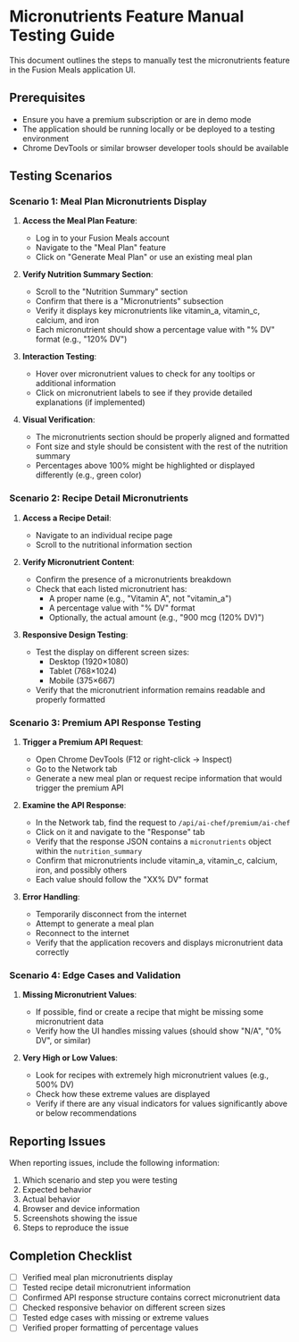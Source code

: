 # Micronutrients Feature Manual Testing Guide

This document outlines the steps to manually test the micronutrients feature in the Fusion Meals application UI.

## Prerequisites

- Ensure you have a premium subscription or are in demo mode
- The application should be running locally or be deployed to a testing environment
- Chrome DevTools or similar browser developer tools should be available

## Testing Scenarios

### Scenario 1: Meal Plan Micronutrients Display

1. **Access the Meal Plan Feature**:
   - Log in to your Fusion Meals account
   - Navigate to the "Meal Plan" feature
   - Click on "Generate Meal Plan" or use an existing meal plan

2. **Verify Nutrition Summary Section**:
   - Scroll to the "Nutrition Summary" section
   - Confirm that there is a "Micronutrients" subsection
   - Verify it displays key micronutrients like vitamin_a, vitamin_c, calcium, and iron
   - Each micronutrient should show a percentage value with "% DV" format (e.g., "120% DV")

3. **Interaction Testing**:
   - Hover over micronutrient values to check for any tooltips or additional information
   - Click on micronutrient labels to see if they provide detailed explanations (if implemented)

4. **Visual Verification**:
   - The micronutrients section should be properly aligned and formatted
   - Font size and style should be consistent with the rest of the nutrition summary
   - Percentages above 100% might be highlighted or displayed differently (e.g., green color)

### Scenario 2: Recipe Detail Micronutrients

1. **Access a Recipe Detail**:
   - Navigate to an individual recipe page
   - Scroll to the nutritional information section

2. **Verify Micronutrient Content**:
   - Confirm the presence of a micronutrients breakdown
   - Check that each listed micronutrient has:
     - A proper name (e.g., "Vitamin A", not "vitamin_a")
     - A percentage value with "% DV" format
     - Optionally, the actual amount (e.g., "900 mcg (120% DV)")

3. **Responsive Design Testing**:
   - Test the display on different screen sizes:
     - Desktop (1920×1080)
     - Tablet (768×1024)
     - Mobile (375×667)
   - Verify that the micronutrient information remains readable and properly formatted

### Scenario 3: Premium API Response Testing

1. **Trigger a Premium API Request**:
   - Open Chrome DevTools (F12 or right-click → Inspect)
   - Go to the Network tab
   - Generate a new meal plan or request recipe information that would trigger the premium API

2. **Examine the API Response**:
   - In the Network tab, find the request to `/api/ai-chef/premium/ai-chef`
   - Click on it and navigate to the "Response" tab
   - Verify that the response JSON contains a `micronutrients` object within the `nutrition_summary`
   - Confirm that micronutrients include vitamin_a, vitamin_c, calcium, iron, and possibly others
   - Each value should follow the "XX% DV" format

3. **Error Handling**:
   - Temporarily disconnect from the internet
   - Attempt to generate a meal plan
   - Reconnect to the internet
   - Verify that the application recovers and displays micronutrient data correctly

### Scenario 4: Edge Cases and Validation

1. **Missing Micronutrient Values**:
   - If possible, find or create a recipe that might be missing some micronutrient data
   - Verify how the UI handles missing values (should show "N/A", "0% DV", or similar)

2. **Very High or Low Values**:
   - Look for recipes with extremely high micronutrient values (e.g., 500% DV)
   - Check how these extreme values are displayed
   - Verify if there are any visual indicators for values significantly above or below recommendations

## Reporting Issues

When reporting issues, include the following information:

1. Which scenario and step you were testing
2. Expected behavior
3. Actual behavior
4. Browser and device information
5. Screenshots showing the issue
6. Steps to reproduce the issue

## Completion Checklist

- [ ] Verified meal plan micronutrients display
- [ ] Tested recipe detail micronutrient information
- [ ] Confirmed API response structure contains correct micronutrient data
- [ ] Checked responsive behavior on different screen sizes
- [ ] Tested edge cases with missing or extreme values
- [ ] Verified proper formatting of percentage values 
